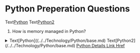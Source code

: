 # Python Preperation Questions

Text[Python](Shamim/Technology/Python/base.md)
Text[Python2](../../Technology/Python/base.md)


1. How is memory managed in Python? 
<details><summary>Text[Python]((../../Technology/Python/base.md)
  Text[Python2](/../../Technology/Python/base.md)
  <a href="https://shamim1258.github.io/Shamim/Technology/Python/base.md">Python Details Link Href</a>
  </summary>
  Text[Python]((../../Technology/Python/base.md)
  Text[Python2](/../../Technology/Python/base.md)
Memory management in Python is handled by the Python Memory Manager. The memory allocated by the manager is in form of a private heap space dedicated to Python. All Python objects are stored in this heap and being private, it is inaccessible to the programmer. Though, python does provide some core API functions to work upon the private heap space.
Additionally, Python has an in-built garbage collection to recycle the unused memory for the private heap space.
</details>
